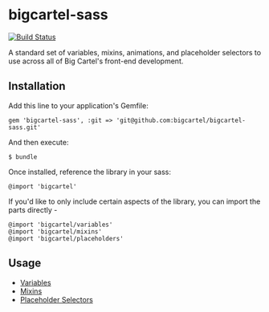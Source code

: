 # bigcartel-sass

[![Build Status](https://magnum.travis-ci.com/bigcartel/bigcartel-sass.png?token=CWviqxv2EkvpzjpquXzu&branch=master)](https://magnum.travis-ci.com/bigcartel/bigcartel-sass)

A standard set of variables, mixins, animations, and placeholder selectors to use across all of Big Cartel's front-end development.

## Installation

Add this line to your application's Gemfile:

    gem 'bigcartel-sass', :git => 'git@github.com:bigcartel/bigcartel-sass.git'

And then execute:

    $ bundle

Once installed, reference the library in your sass:

    @import 'bigcartel'
    
If you'd like to only include certain aspects of the library, you can import the parts directly -

    @import 'bigcartel/variables'
    @import 'bigcartel/mixins'
    @import 'bigcartel/placeholders'

## Usage

* [Variables](https://github.com/bigcartel/bigcartel-sass/blob/master/lib/assets/stylesheets/bigcartel/_variables.sass)
* [Mixins](https://github.com/bigcartel/bigcartel-sass/blob/master/lib/assets/stylesheets/bigcartel/_mixins.sass)
* [Placeholder Selectors](https://github.com/bigcartel/bigcartel-sass/blob/master/lib/assets/stylesheets/bigcartel/_placeholders.sass)


